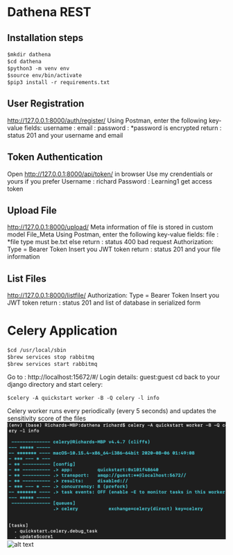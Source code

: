 # Dathena REST 

## Installation steps
```
$mkdir dathena
$cd dathena
$python3 -m venv env
$source env/bin/activate
$pip3 install -r requirements.txt
```

## User Registration
http://127.0.0.1:8000/auth/register/
Using Postman, enter the following key-value fields:
username : <insert your username>
email : <insert your email>
password : <insert your password>
*password is encrypted
return : status 201 and your username and email


## Token Authentication
Open http://127.0.0.1:8000/api/token/ in browser
Use my crendentials or yours if you prefer
Username : richard
Password : Learning1
get access token

## Upload File
http://127.0.0.1:8000/upload/
Meta information of file is stored in custom model File_Meta
Using Postman, enter the following key-value fields:
file : <insert your file.txt>
*file type must be.txt else return : status 400 bad request
Authorization:
Type = Bearer Token
Insert you JWT token
return : status 201 and your file information

## List Files
http://127.0.0.1:8000/listfile/
Authorization:
Type = Bearer Token
Insert you JWT token
return : status 201 and list of database in serialized form

# Celery Application
```
$cd /usr/local/sbin
$brew services stop rabbitmq
$brew services start rabbitmq
```
Go to : http://localhost:15672/#/
Login details: guest:guest
cd back to your django directory and start celery:
```
$celery -A quickstart worker -B -Q celery -l info
```
Celery worker runs every periodically (every 5 seconds) and updates the sensitivity score of the files 
![alt text](https://github.com/savvyguru/dathena/blob/master/media/Screenshot%202020-08-06%20at%209.49.19%20AM.png)
![alt text](http://url/to/img.png)

